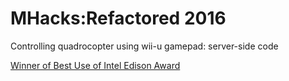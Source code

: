 # MHacks:Refactored 2016

Controlling quadrocopter using wii-u gamepad: server-side code

[Winner of Best Use of Intel Edison Award](http://devpost.com/software/mhacks-g1pzv3)
